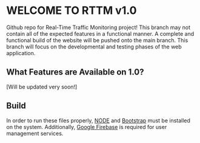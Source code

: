 # WELCOME TO RTTM v1.0
Github repo for Real-Time Traffic Monitoring project! This branch may not contain all of the expected features in a functional manner. A complete and functional build of the website will be pushed onto the main branch. This branch will focus on the developmental and testing phases of the web application.

## What Features are Available on 1.0?
[Will be updated very soon!]

## Build
In order to run these files properly, [NODE](https://nodejs.org/en/) and [Bootstrap](https://react-bootstrap.github.io/getting-started/introduction) must be installed on the system. Additionally, [Google Firebase](https://www.npmjs.com/package/firebase
) is required for user management services.
